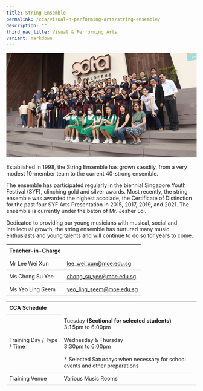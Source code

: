 ```yaml
---
title: String Ensemble
permalink: /cca/visual-n-performing-arts/string-ensemble/
description: ""
third_nav_title: Visual & Performing Arts
variant: markdown
---
```

<style>
table {
  border-collapse: collapse;
  width: 100%;
}

th, td {
  padding: 8px;
  text-align: left;
  border-bottom: 1px solid #ddd;
}

tr:hover {background-color: #F5F5DC;}
</style>

<img src="/images/CCA/Strings/strings.gif">

<p>Established in 1998, the String Ensemble has grown steadily, from a very modest 10-member team to the current 40-strong ensemble.</p>
<p>The ensemble has participated regularly in the biennial Singapore Youth Festival (SYF), clinching gold and silver awards. Most recently, the string ensemble was awarded the highest accolade, the Certificate of Distinction for the past four SYF Arts Presentation in 2015, 2017, 2019, and 2021. The ensemble is currently under the baton of Mr. Jesher Loi.</p>
<p>Dedicated to providing our young musicians with musical, social and intellectual growth, the string ensemble has nurtured many music enthusiasts and young talents and will continue to do so for years to come.</p>
<table>
	<tbody>
		<tr>
			<th colspan="1">Teacher-in-Charge</th>
		</tr>
		<tr>
			<td rowspan="1">Mr Lee Wei Xun</td>
			<td><a target="" href="mailto:lee_wei_xun@moe.edu.sg">lee_wei_xun@moe.edu.sg</a></td>
		</tr>
		<tr>
			<td rowspan="1">Ms Chong Su Yee</td>
			<td><a target="" href="mailto:chong_su_yee@moe.edu.sg">chong_su_yee@moe.edu.sg</a></td>
		</tr>
		<tr>
			<td rowspan="1">Ms Yeo Ling Seem</td>
			<td><a target="" href="mailto:yeo_ling_seem@moe.edu.sg">yeo_ling_seem@moe.edu.sg</a></td>
		</tr>
	</tbody>
</table>
<table>
	<tbody>
		<tr>
			<th colspan="1">CCA Schedule</th>
		</tr>
		<tr>
			<td rowspan="1"> Training Day / Type / Time</td>
			<td>Tuesday <b>(Sectional for selected students)</b><br>
				3:15pm to 6:00pm<br>
				<br>
			Wednesday &amp; Thursday<br>
				3:30pm to 6:00pm<br><br>
				* Selected Saturdays when necessary for school events and other preparations
			</td>
		</tr>
		<tr>
			<td rowspan="1">Training Venue</td>
			<td rowspan="1">Various Music Rooms</td>
		</tr>
	</tbody>
</table>